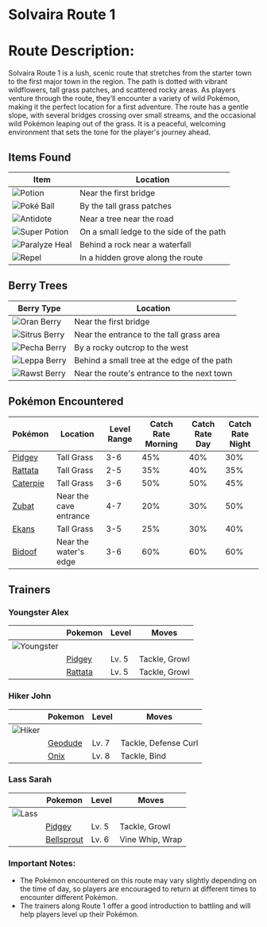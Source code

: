# **Solvaira Route 1**

# **Route Description:** 

Solvaira Route 1 is a lush, scenic route that stretches from the starter town to the first major town in the region. The path is dotted with vibrant wildflowers, tall grass patches, and scattered rocky areas. As players venture through the route, they’ll encounter a variety of wild Pokémon, making it the perfect location for a first adventure. The route has a gentle slope, with several bridges crossing over small streams, and the occasional wild Pokémon leaping out of the grass. It is a peaceful, welcoming environment that sets the tone for the player's journey ahead.



## **Items Found**  

| Item                 | Location         |
|----------------------|------------------|
| ![Potion](https://i.imgur.com/1UMdtFN.png)  | Near the first bridge |
| ![Poké Ball](https://i.imgur.com/1ymCNVr.png) | By the tall grass patches |
| ![Antidote](https://i.imgur.com/8TRmbP3.png) | Near a tree near the road |
| ![Super Potion](https://i.imgur.com/UdgxkV3.png) | On a small ledge to the side of the path |
| ![Paralyze Heal](https://i.imgur.com/5gdBf1M.png) | Behind a rock near a waterfall |
| ![Repel](https://i.imgur.com/ShfZhoa.png)  | In a hidden grove along the route |

## **Berry Trees**  

| Berry Type           | Location          |
|----------------------|-------------------|
| ![Oran Berry](https://i.imgur.com/cbVdz9L.png)           | Near the first bridge |
| ![Sitrus Berry](https://i.imgur.com/5MbemxL.png)         | Near the entrance to the tall grass area |
| ![Pecha Berry](https://i.imgur.com/Ksqlhrw.png)          | By a rocky outcrop to the west |
| ![Leppa Berry ](https://i.imgur.com/vv6orBf.png)        | Behind a small tree at the edge of the path |
| ![Rawst Berry](https://i.imgur.com/4BcJBQ1.png)          | Near the route's entrance to the next town |



## **Pokémon Encountered**  

| Pokémon             | Location           | Level Range | Catch Rate Morning | Catch Rate Day | Catch Rate Night |
|---------------------|--------------------|-------------|---------------------|-----------------|------------------|
| [Pidgey](https://bulbapedia.bulbagarden.net/wiki/Pidgey) | Tall Grass         | 3-6         | 45%                 | 40%             | 30%              |
| [Rattata](https://bulbapedia.bulbagarden.net/wiki/Rattata) | Tall Grass         | 2-5         | 35%                 | 40%             | 35%              |
| [Caterpie](https://bulbapedia.bulbagarden.net/wiki/Caterpie) | Tall Grass         | 3-6         | 50%                 | 50%             | 45%              |
| [Zubat](https://bulbapedia.bulbagarden.net/wiki/Zubat) | Near the cave entrance | 4-7         | 20%                 | 30%             | 50%              |
| [Ekans](https://bulbapedia.bulbagarden.net/wiki/Ekans) | Tall Grass         | 3-5         | 25%                 | 30%             | 40%              |
| [Bidoof](https://bulbapedia.bulbagarden.net/wiki/Bidoof) | Near the water's edge | 3-6         | 60%                 | 60%             | 60%              |



## **Trainers**  

### **Youngster Alex**

|                                               | **Pokemon**                                                | **Level** | **Moves**     |
|-----------------------------------------------|------------------------------------------------------------|-----------|---------------|
| ![Youngster](https://i.imgur.com/Q9Qec5u.png) |                                                            |           |               |
|                                               | [Pidgey](https://bulbapedia.bulbagarden.net/wiki/Pidgey)   | Lv. 5     | Tackle, Growl |
|                                               | [Rattata](https://bulbapedia.bulbagarden.net/wiki/Rattata) | Lv. 5     | Tackle, Growl |


### **Hiker John**

|                                           | **Pokemon**                                                | **Level** | **Moves**            
|-------------------------------------------|------------------------------------------------------------|-----------|----------------------|
| ![Hiker](https://i.imgur.com/v9dU5gl.png) |                                                            |           |                      |
|                                           | [Geodude](https://bulbapedia.bulbagarden.net/wiki/Geodude) | Lv. 7     | Tackle, Defense Curl |
|                                           | [Onix](https://bulbapedia.bulbagarden.net/wiki/Onix)       | Lv. 8     | Tackle, Bind         |



### **Lass Sarah**

|                                          | **Pokemon**                                                      | **Level** | **Moves**       |
|------------------------------------------|------------------------------------------------------------------|-----------|-----------------|
| ![Lass](https://i.imgur.com/CPzjwhZ.png) |                                                                  |           |                 |
|                                          | [Pidgey](https://bulbapedia.bulbagarden.net/wiki/Pidgey)         | Lv. 5     | Tackle, Growl   |
|                                          | [Bellsprout](https://bulbapedia.bulbagarden.net/wiki/Bellsprout) | Lv. 6     | Vine Whip, Wrap |


### **Important Notes:**  

- The Pokémon encountered on this route may vary slightly depending on the time of day, so players are encouraged to return at different times to encounter different Pokémon.  
- The trainers along Route 1 offer a good introduction to battling and will help players level up their Pokémon.
